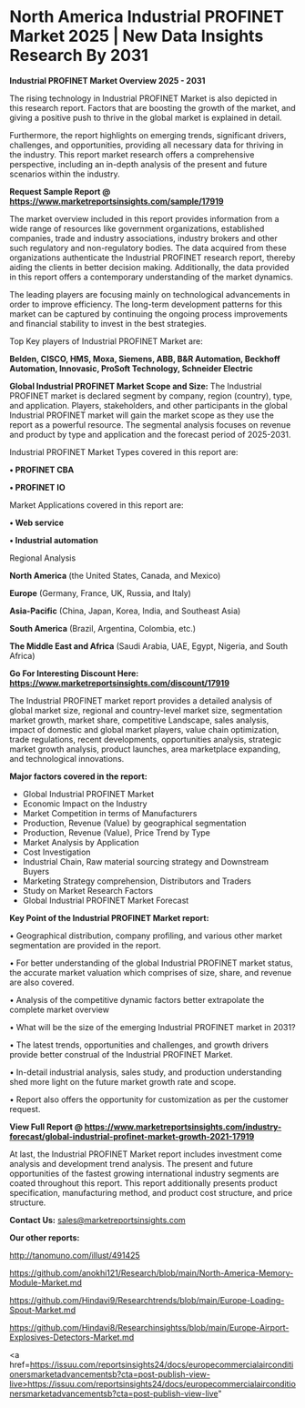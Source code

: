 # North America Industrial PROFINET Market 2025 | New Data Insights Research By 2031

<Strong> Industrial PROFINET Market Overview 2025 - 2031</strong>

The rising technology in Industrial PROFINET Market is also depicted in this research report. Factors that are boosting the growth of the market, and giving a positive push to thrive in the global market is explained in detail.

Furthermore, the report highlights on emerging trends, significant drivers, challenges, and opportunities, providing all necessary data for thriving in the industry. This report market research offers a comprehensive perspective, including an in-depth analysis of the present and future scenarios within the industry.

<strong>Request Sample Report @ <a href=https://www.marketreportsinsights.com/sample/17919>https://www.marketreportsinsights.com/sample/17919</a></strong>

The market overview included in this report provides information from a wide range of resources like government organizations, established companies, trade and industry associations, industry brokers and other such regulatory and non-regulatory bodies. The data acquired from these organizations authenticate the Industrial PROFINET research report, thereby aiding the clients in better decision making. Additionally, the data provided in this report offers a contemporary understanding of the market dynamics.

The leading players are focusing mainly on technological advancements in order to improve efficiency. The long-term development patterns for this market can be captured by continuing the ongoing process improvements and financial stability to invest in the best strategies.

Top Key players of Industrial PROFINET Market are:

<strong>Belden, CISCO, HMS, Moxa, Siemens, ABB, B&R Automation, Beckhoff Automation, Innovasic, ProSoft Technology, Schneider Electric</strong>

<strong><b>Global Industrial PROFINET Market Scope and Size:</b></strong>
The Industrial PROFINET market is declared segment by company, region (country), type, and application. Players, stakeholders, and other participants in the global Industrial PROFINET market will gain the market scope as they use the report as a powerful resource. The segmental analysis focuses on revenue and product by type and application and the forecast period of 2025-2031.

Industrial PROFINET Market Types covered in this report are:

<strong>• PROFINET CBA

• PROFINET IO</strong>

Market Applications covered in this report are:

<strong>• Web service

• Industrial automation</strong> 

Regional Analysis

<strong>North America</strong> (the United States, Canada, and Mexico)

<strong>Europe</strong> (Germany, France, UK, Russia, and Italy)

<strong>Asia-Pacific</strong> (China, Japan, Korea, India, and Southeast Asia)

<strong>South America</strong> (Brazil, Argentina, Colombia, etc.)

<strong>The Middle East and Africa</strong> (Saudi Arabia, UAE, Egypt, Nigeria, and South Africa)

<strong>Go For Interesting Discount Here: <a href=https://www.marketreportsinsights.com/discount/17919>https://www.marketreportsinsights.com/discount/17919</a></strong>

The Industrial PROFINET market report provides a detailed analysis of global market size, regional and country-level market size, segmentation market growth, market share, competitive Landscape, sales analysis, impact of domestic and global market players, value chain optimization, trade regulations, recent developments, opportunities analysis, strategic market growth analysis, product launches, area marketplace expanding, and technological innovations.

<strong><b>Major factors covered in the report:</b></strong>
<ul>
  <li>Global Industrial PROFINET Market </li>
  <li>Economic Impact on the Industry</li>
  <li>Market Competition in terms of Manufacturers</li>
  <li>Production, Revenue (Value) by geographical segmentation</li>
  <li>Production, Revenue (Value), Price Trend by Type</li>
  <li>Market Analysis by Application</li>
  <li>Cost Investigation</li>
  <li>Industrial Chain, Raw material sourcing strategy and Downstream Buyers</li>
  <li>Marketing Strategy comprehension, Distributors and Traders</li>
  <li>Study on Market Research Factors</li>
  <li>Global Industrial PROFINET Market Forecast</li>
</ul>

<strong><b>Key Point of the Industrial PROFINET Market report:</b></strong>

• Geographical distribution, company profiling, and various other market segmentation are provided in the report.

• For better understanding of the global Industrial PROFINET market status, the accurate market valuation which comprises of size, share, and revenue are also covered.

• Analysis of the competitive dynamic factors better extrapolate the complete market overview

• What will be the size of the emerging Industrial PROFINET market in 2031?

• The latest trends, opportunities and challenges, and growth drivers provide better construal of the Industrial PROFINET Market.

• In-detail industrial analysis, sales study, and production understanding shed more light on the future market growth rate and scope.

• Report also offers the opportunity for customization as per the customer request.

<strong><b>View Full Report @ <a href=https://www.marketreportsinsights.com/industry-forecast/global-industrial-profinet-market-growth-2021-17919>https://www.marketreportsinsights.com/industry-forecast/global-industrial-profinet-market-growth-2021-17919</a></b></strong>


At last, the Industrial PROFINET Market report includes investment come analysis and development trend analysis. The present and future opportunities of the fastest growing international industry segments are coated throughout this report. This report additionally presents product specification, manufacturing method, and product cost structure, and price structure.

<strong>Contact Us:</strong>
sales@marketreportsinsights.com

<strong>Our other reports:</strong>

<a href=http://tanomuno.com/illust/491425>http://tanomuno.com/illust/491425</a>

<a href=https://github.com/anokhi121/Research/blob/main/North-America-Memory-Module-Market.md>https://github.com/anokhi121/Research/blob/main/North-America-Memory-Module-Market.md</a>

<a href=https://github.com/Hindavi9/Researchtrends/blob/main/Europe-Loading-Spout-Market.md>https://github.com/Hindavi9/Researchtrends/blob/main/Europe-Loading-Spout-Market.md</a>

<a href=https://github.com/Hindavi8/Researchinsightss/blob/main/Europe-Airport-Explosives-Detectors-Market.md>https://github.com/Hindavi8/Researchinsightss/blob/main/Europe-Airport-Explosives-Detectors-Market.md</a>

<a href=https://issuu.com/reportsinsights24/docs/europecommercialairconditionersmarketadvancementsb?cta=post-publish-view-live>https://issuu.com/reportsinsights24/docs/europecommercialairconditionersmarketadvancementsb?cta=post-publish-view-live</a>"
